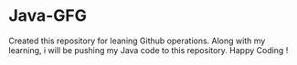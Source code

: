 # Java-GFG
Created this repository for leaning Github operations. Along with my learning, i will be pushing my Java code to this repository.
Happy Coding !
